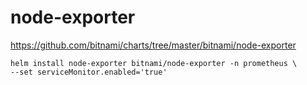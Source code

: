 # node-exporter

https://github.com/bitnami/charts/tree/master/bitnami/node-exporter

```shell
helm install node-exporter bitnami/node-exporter -n prometheus \
--set serviceMonitor.enabled='true'
```
